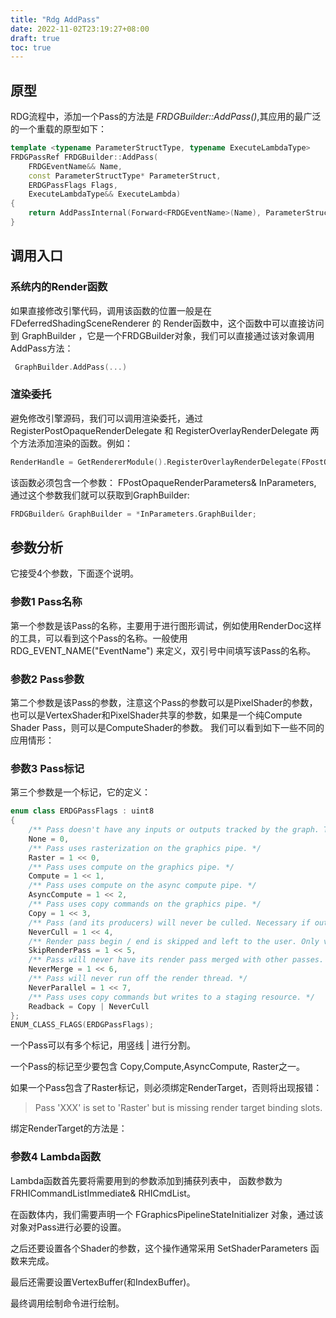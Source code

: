 ```yaml
---
title: "Rdg AddPass"
date: 2022-11-02T23:19:27+08:00
draft: true
toc: true
---
```


## 原型
RDG流程中，添加一个Pass的方法是 *FRDGBuilder::AddPass()*,其应用的最广泛的一个重载的原型如下：
```cpp
template <typename ParameterStructType, typename ExecuteLambdaType>
FRDGPassRef FRDGBuilder::AddPass(
	FRDGEventName&& Name,
	const ParameterStructType* ParameterStruct,
	ERDGPassFlags Flags,
	ExecuteLambdaType&& ExecuteLambda)
{
	return AddPassInternal(Forward<FRDGEventName>(Name), ParameterStructType::FTypeInfo::GetStructMetadata(), ParameterStruct, Flags, Forward<ExecuteLambdaType>(ExecuteLambda));
}
```
## 调用入口
### 系统内的Render函数
如果直接修改引擎代码，调用该函数的位置一般是在 FDeferredShadingSceneRenderer 的 Render函数中，这个函数中可以直接访问到 GraphBuilder ，它是一个FRDGBuilder对象，我们可以直接通过该对象调用 AddPass方法：
```cpp
 GraphBuilder.AddPass(...)
```
### 渲染委托
避免修改引擎源码，我们可以调用渲染委托，通过 RegisterPostOpaqueRenderDelegate 和 RegisterOverlayRenderDelegate 两个方法添加渲染的函数。例如：
```cpp
RenderHandle = GetRendererModule().RegisterOverlayRenderDelegate(FPostOpaqueRenderDelegate::CreateRaw(this, &FRadiationRenderer::Render));
```
该函数必须包含一个参数： FPostOpaqueRenderParameters& InParameters, 通过这个参数我们就可以获取到GraphBuilder:
```cpp
FRDGBuilder& GraphBuilder = *InParameters.GraphBuilder;
```

## 参数分析
它接受4个参数，下面逐个说明。

### 参数1 Pass名称
第一个参数是该Pass的名称，主要用于进行图形调试，例如使用RenderDoc这样的工具，可以看到这个Pass的名称。一般使用 RDG_EVENT_NAME("EventName") 来定义，双引号中间填写该Pass的名称。

### 参数2 Pass参数
第二个参数是该Pass的参数，注意这个Pass的参数可以是PixelShader的参数， 也可以是VertexShader和PixelShader共享的参数，如果是一个纯Compute Shader Pass，则可以是ComputeShader的参数。
我们可以看到如下一些不同的应用情形：



### 参数3 Pass标记
第三个参数是一个标记，它的定义：
```cpp
enum class ERDGPassFlags : uint8
{
	/** Pass doesn't have any inputs or outputs tracked by the graph. This may only be used by the parameterless AddPass function. */
	None = 0,
	/** Pass uses rasterization on the graphics pipe. */
	Raster = 1 << 0,
	/** Pass uses compute on the graphics pipe. */
	Compute = 1 << 1,
	/** Pass uses compute on the async compute pipe. */
	AsyncCompute = 1 << 2,
	/** Pass uses copy commands on the graphics pipe. */
	Copy = 1 << 3,
	/** Pass (and its producers) will never be culled. Necessary if outputs cannot be tracked by the graph. */
	NeverCull = 1 << 4,
	/** Render pass begin / end is skipped and left to the user. Only valid when combined with 'Raster'. Disables render pass merging for the pass. */
	SkipRenderPass = 1 << 5,
	/** Pass will never have its render pass merged with other passes. */
	NeverMerge = 1 << 6,
	/** Pass will never run off the render thread. */
	NeverParallel = 1 << 7,
	/** Pass uses copy commands but writes to a staging resource. */
	Readback = Copy | NeverCull
};
ENUM_CLASS_FLAGS(ERDGPassFlags);
```
一个Pass可以有多个标记，用竖线 | 进行分割。

一个Pass的标记至少要包含 Copy,Compute,AsyncCompute, Raster之一。

如果一个Pass包含了Raster标记，则必须绑定RenderTarget，否则将出现报错：
> Pass 'XXX' is set to 'Raster' but is missing render target binding slots.

绑定RenderTarget的方法是：


### 参数4 Lambda函数

Lambda函数首先要将需要用到的参数添加到捕获列表中， 函数参数为 FRHICommandListImmediate& RHICmdList。

在函数体内，我们需要声明一个 FGraphicsPipelineStateInitializer 对象，通过该对象对Pass进行必要的设置。

之后还要设置各个Shader的参数，这个操作通常采用 SetShaderParameters 函数来完成。

最后还需要设置VertexBuffer(和IndexBuffer)。

最终调用绘制命令进行绘制。
